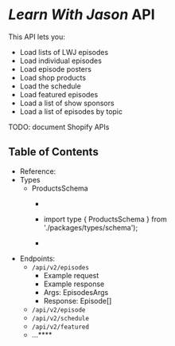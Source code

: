 # _Learn With Jason_ API

This API lets you:

- Load lists of LWJ episodes
- Load individual episodes
- Load episode posters
- Load shop products
- Load the schedule
- Load featured episodes
- Load a list of show sponsors
- Load a list of episodes by topic

TODO: document Shopify APIs

## Table of Contents

- Reference:
- Types
    - ProductsSchema
        - ```inlinetype
        - import type { ProductsSchema } from './packages/types/schema');
        - ```
- Endpoints:
    - `/api/v2/episodes`
        - Example request
        - Example response
        - Args: EpisodesArgs
        - Response: Episode[] 
    - `/api/v2/episode`
    - `/api/v2/schedule`
    - `/api/v2/featured`
    - ...****
